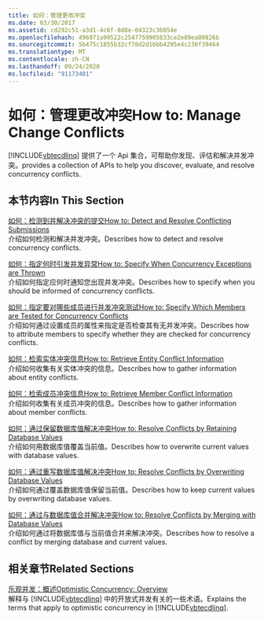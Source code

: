 ```yaml
---
title: 如何：管理更改冲突
ms.date: 03/30/2017
ms.assetid: cd292c51-a3d1-4c6f-8d8e-04323c36054e
ms.openlocfilehash: 496971a99522c2547759905833ce2e89ea00826b
ms.sourcegitcommit: 5b475c1855b32cf78d2d1bbb4295e4c236f39464
ms.translationtype: MT
ms.contentlocale: zh-CN
ms.lasthandoff: 09/24/2020
ms.locfileid: "91173401"
---
```

# <a name="how-to-manage-change-conflicts"></a><span data-ttu-id="e5d0d-102">如何：管理更改冲突</span><span class="sxs-lookup"><span data-stu-id="e5d0d-102">How to: Manage Change Conflicts</span></span>

[!INCLUDE[vbtecdlinq](../../../../../../includes/vbtecdlinq-md.md)] <span data-ttu-id="e5d0d-103">提供了一个 Api 集合，可帮助你发现、评估和解决并发冲突。</span><span class="sxs-lookup"><span data-stu-id="e5d0d-103">provides a collection of APIs to help you discover, evaluate, and resolve concurrency conflicts.</span></span>  
  
## <a name="in-this-section"></a><span data-ttu-id="e5d0d-104">本节内容</span><span class="sxs-lookup"><span data-stu-id="e5d0d-104">In This Section</span></span>  

 [<span data-ttu-id="e5d0d-105">如何：检测到并解决冲突的提交</span><span class="sxs-lookup"><span data-stu-id="e5d0d-105">How to: Detect and Resolve Conflicting Submissions</span></span>](how-to-detect-and-resolve-conflicting-submissions.md)  
 <span data-ttu-id="e5d0d-106">介绍如何检测和解决并发冲突。</span><span class="sxs-lookup"><span data-stu-id="e5d0d-106">Describes how to detect and resolve concurrency conflicts.</span></span>  
  
 [<span data-ttu-id="e5d0d-107">如何：指定何时引发并发异常</span><span class="sxs-lookup"><span data-stu-id="e5d0d-107">How to: Specify When Concurrency Exceptions are Thrown</span></span>](how-to-specify-when-concurrency-exceptions-are-thrown.md)  
 <span data-ttu-id="e5d0d-108">介绍如何指定应何时通知您出现并发冲突。</span><span class="sxs-lookup"><span data-stu-id="e5d0d-108">Describes how to specify when you should be informed of concurrency conflicts.</span></span>  
  
 [<span data-ttu-id="e5d0d-109">如何：指定要对哪些成员进行并发冲突测试</span><span class="sxs-lookup"><span data-stu-id="e5d0d-109">How to: Specify Which Members are Tested for Concurrency Conflicts</span></span>](how-to-specify-which-members-are-tested-for-concurrency-conflicts.md)  
 <span data-ttu-id="e5d0d-110">介绍如何通过设置成员的属性来指定是否检查其有无并发冲突。</span><span class="sxs-lookup"><span data-stu-id="e5d0d-110">Describes how to attribute members to specify whether they are checked for concurrency conflicts.</span></span>  
  
 [<span data-ttu-id="e5d0d-111">如何：检索实体冲突信息</span><span class="sxs-lookup"><span data-stu-id="e5d0d-111">How to: Retrieve Entity Conflict Information</span></span>](how-to-retrieve-entity-conflict-information.md)  
 <span data-ttu-id="e5d0d-112">介绍如何收集有关实体冲突的信息。</span><span class="sxs-lookup"><span data-stu-id="e5d0d-112">Describes how to gather information about entity conflicts.</span></span>  
  
 [<span data-ttu-id="e5d0d-113">如何：检索成员冲突信息</span><span class="sxs-lookup"><span data-stu-id="e5d0d-113">How to: Retrieve Member Conflict Information</span></span>](how-to-retrieve-member-conflict-information.md)  
 <span data-ttu-id="e5d0d-114">介绍如何收集有关成员冲突的信息。</span><span class="sxs-lookup"><span data-stu-id="e5d0d-114">Describes how to gather information about member conflicts.</span></span>  
  
 [<span data-ttu-id="e5d0d-115">如何：通过保留数据库值解决冲突</span><span class="sxs-lookup"><span data-stu-id="e5d0d-115">How to: Resolve Conflicts by Retaining Database Values</span></span>](how-to-resolve-conflicts-by-retaining-database-values.md)  
 <span data-ttu-id="e5d0d-116">介绍如何用数据库值覆盖当前值。</span><span class="sxs-lookup"><span data-stu-id="e5d0d-116">Describes how to overwrite current values with database values.</span></span>  
  
 [<span data-ttu-id="e5d0d-117">如何：通过重写数据库值解决冲突</span><span class="sxs-lookup"><span data-stu-id="e5d0d-117">How to: Resolve Conflicts by Overwriting Database Values</span></span>](how-to-resolve-conflicts-by-overwriting-database-values.md)  
 <span data-ttu-id="e5d0d-118">介绍如何通过覆盖数据库值保留当前值。</span><span class="sxs-lookup"><span data-stu-id="e5d0d-118">Describes how to keep current values by overwriting database values.</span></span>  
  
 [<span data-ttu-id="e5d0d-119">如何：通过与数据库值合并解决冲突</span><span class="sxs-lookup"><span data-stu-id="e5d0d-119">How to: Resolve Conflicts by Merging with Database Values</span></span>](how-to-resolve-conflicts-by-merging-with-database-values.md)  
 <span data-ttu-id="e5d0d-120">介绍如何通过将数据库值与当前值合并来解决冲突。</span><span class="sxs-lookup"><span data-stu-id="e5d0d-120">Describes how to resolve a conflict by merging database and current values.</span></span>  
  
## <a name="related-sections"></a><span data-ttu-id="e5d0d-121">相关章节</span><span class="sxs-lookup"><span data-stu-id="e5d0d-121">Related Sections</span></span>  

 [<span data-ttu-id="e5d0d-122">乐观并发：概述</span><span class="sxs-lookup"><span data-stu-id="e5d0d-122">Optimistic Concurrency: Overview</span></span>](optimistic-concurrency-overview.md)  
 <span data-ttu-id="e5d0d-123">解释与 [!INCLUDE[vbtecdlinq](../../../../../../includes/vbtecdlinq-md.md)] 中的开放式并发有关的一些术语。</span><span class="sxs-lookup"><span data-stu-id="e5d0d-123">Explains the terms that apply to optimistic concurrency in [!INCLUDE[vbtecdlinq](../../../../../../includes/vbtecdlinq-md.md)].</span></span>
